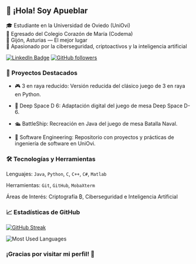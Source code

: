 <!--
Need to do the banner :)
[![Apueblar](https://github.com/Apueblar/Apueblar/blob/main/img/banner.png)](https://Apueblar.dev/)
-->
## 👋 ¡Hola! Soy Apueblar

🎓 Estudiante en la Universidad de Oviedo (UniOvi)    
🏫 Egresado del Colegio Corazón de María (Codema)  
📍 Gijón, Asturias — El mejor lugar  
🔐 Apasionado por la ciberseguridad, criptoactivos y la inteligencia artificial

[![LinkedIn Badge](https://img.shields.io/badge/Álvaro%20Puebla%20Ruisánchez-blue?style=social&logo=LinkedIn&logoColor=blue)](https://www.linkedin.com/in/alvaropuebla/)
[![GitHub followers](https://img.shields.io/github/followers/Apueblar?label=Follow&style=social)](https://github.com/Apueblar)

### 🚀 Proyectos Destacados
- 🎮 3 en raya reducido: Versión reducida del clásico juego de 3 en raya en Python.

- 🚀 Deep Space D 6: Adaptación digital del juego de mesa Deep Space D-6.

- 🛳️ BattleShip: Recreación en Java del juego de mesa Batalla Naval.

- 🧠 Software Engineering: Repositorio con proyectos y prácticas de ingeniería de software en UniOvi.

### 🛠️ Tecnologías y Herramientas
Lenguajes: `Java`, `Python`, `C`, `C++`, `C#`, `Matlab` 

Herramientas: `Git`, `GitHub`, `MobaXterm`

Áreas de Interés: Criptografía ₿, Ciberseguridad e Inteligencia Artificial

### 📈 Estadísticas de GitHub
[![GitHub Streak](https://github-readme-streak-stats.herokuapp.com?user=Apueblar&theme=transparent&locale=es&short_numbers=true&date_format=j%20M%5B%20Y%5D&border=03045E&dates=00B4D8&ring=0077B6&currStreakLabel=023E8A&sideLabels=023E8A&stroke=03045E&fire=FB8500&sideNums=FFB703&currStreakNum=FFB703)](https://git.io/streak-stats)

![Most Used Languages](https://github-readme-stats.vercel.app/api/top-langs/?username=Apueblar&layout=compact)

### ¡Gracias por visitar mi perfil! 🚀
